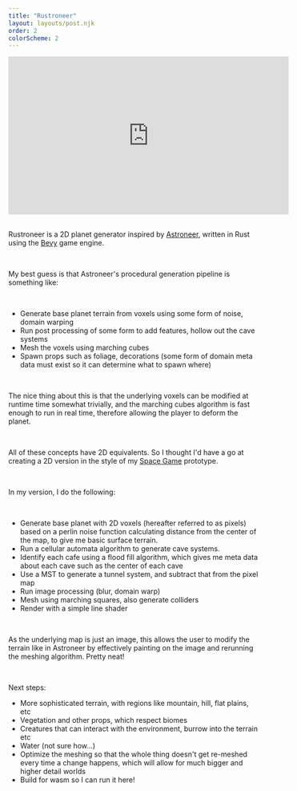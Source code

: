 ```yaml
---
title: "Rustroneer"
layout: layouts/post.njk
order: 2
colorScheme: 2
---
```


<div class="video-wrapper">
  <iframe width="560" height="315" src="https://www.youtube.com/embed/LJN3EgiLoIY?si=WCSg9n9OQ3ogh2ls" title="YouTube video player" frameborder="0" allow="accelerometer; autoplay; clipboard-write; encrypted-media; gyroscope; picture-in-picture; web-share" referrerpolicy="strict-origin-when-cross-origin" allowfullscreen></iframe>
</div>


<br>

Rustroneer is a 2D planet generator inspired by [Astroneer](https://www.youtube.com/watch?v=0KXQZG7riEs&t=1s), written in Rust using the [Bevy](https://bevyengine.org) game engine. 

<br>

My best guess is that Astroneer's procedural generation pipeline is something like:

<br>

- Generate base planet terrain from voxels using some form of noise, domain warping
- Run post processing of some form to add features, hollow out the cave systems
- Mesh the voxels using marching cubes
- Spawn props such as foliage, decorations (some form of domain meta data must exist so it can determine what to spawn where)

<br>

The nice thing about this is that the underlying voxels can be modified at runtime time somewhat trivially, and the marching cubes algorithm is fast enough to run in real time, therefore allowing the player to deform the planet.

<br>

All of these concepts have 2D equivalents. So I thought I'd have a go at creating a 2D version in the style of my [Space Game](/posts/SpaceGame) prototype.

<br>

In my version, I do the following:

<br>

- Generate base planet with 2D voxels (hereafter referred to as pixels) based on a perlin noise function calculating distance from the center of the map, to give me basic surface terrain.
- Run a cellular automata algorithm to generate cave systems.
- Identify each cafe using a flood fill algorithm, which gives me meta data about each cave such as the center of each cave
- Use a MST to generate a tunnel system, and subtract that from the pixel map
- Run image processing (blur, domain warp)
- Mesh using marching squares, also generate colliders
- Render with a simple line shader

<br>

As the underlying map is just an image, this allows the user to modify the terrain like in Astroneer by effectively painting on the image and rerunning the meshing algorithm. Pretty neat!

<br>

Next steps:

- More sophisticated terrain, with regions like mountain, hill, flat plains, etc
- Vegetation and other props, which respect biomes
- Creatures that can interact with the environment, burrow into the terrain etc
- Water (not sure how...)
- Optimize the meshing so that the whole thing doesn't get re-meshed every time a change happens, which will allow for much bigger and higher detail worlds
- Build for wasm so I can run it here!